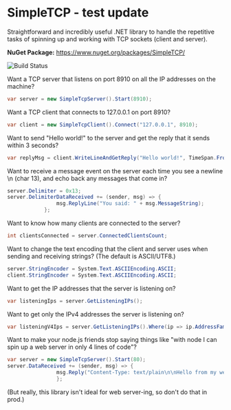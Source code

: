 # SimpleTCP - test update
Straightforward and incredibly useful .NET library to handle the repetitive tasks of spinning up and working with TCP sockets (client and server).

**NuGet Package:** https://www.nuget.org/packages/SimpleTCP/

![Build Status](https://ci.appveyor.com/api/projects/status/felx0b90mwgr4l4n?svg=true)

Want a TCP server that listens on port 8910 on all the IP addresses on the machine?

```cs
var server = new SimpleTcpServer().Start(8910);
```

Want a TCP client that connects to 127.0.0.1 on port 8910?

```cs
var client = new SimpleTcpClient().Connect("127.0.0.1", 8910);
```

Want to send "Hello world!" to the server and get the reply that it sends within 3 seconds?

```cs
var replyMsg = client.WriteLineAndGetReply("Hello world!", TimeSpan.FromSeconds(3));
```

Want to receive a message event on the server each time you see a newline \n (char 13), and echo back any messages that come in?

```cs
server.Delimiter = 0x13;
server.DelimiterDataReceived += (sender, msg) => {
                msg.ReplyLine("You said: " + msg.MessageString);
            };
```

Want to know how many clients are connected to the server?

```cs
int clientsConnected = server.ConnectedClientsCount;
```

Want to change the text encoding that the client and server uses when sending and receiving strings? (The default is ASCII/UTF8.)

```cs
server.StringEncoder = System.Text.ASCIIEncoding.ASCII;
client.StringEncoder = System.Text.ASCIIEncoding.ASCII;
```

Want to get the IP addresses that the server is listening on?

```cs
var listeningIps = server.GetListeningIPs();
```

Want to get only the IPv4 addresses the server is listening on?

```cs
var listeningV4Ips = server.GetListeningIPs().Where(ip => ip.AddressFamily == System.Net.Sockets.AddressFamily.InterNetwork);
```

Want to make your node.js friends stop saying things like "with node I can spin up a web server in only 4 lines of code"?

```cs
var server = new SimpleTcpServer().Start(80);
server.DataReceived += (sender, msg) => {
                msg.Reply("Content-Type: text/plain\n\nHello from my web server!"); 
                };
```

(But really, this library isn't ideal for web server-ing, so don't do that in prod.)
